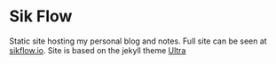 # Sik Flow

Static site hosting my personal blog and notes.  Full site can be seen at [sikflow.io](sikflow.io).  Site is based on the jekyll theme [Ultra](https://github.com/ronv/ultra)